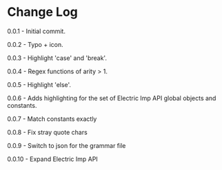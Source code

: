 # Change Log

0.0.1  - Initial commit.

0.0.2  - Typo + icon.

0.0.3  - Highlight 'case' and 'break'.

0.0.4  - Regex functions of arity > 1.

0.0.5  - Highlight 'else'.

0.0.6  - Adds highlighting for the set of Electric Imp API global objects and constants.

0.0.7  - Match constants exactly

0.0.8  - Fix stray quote chars

0.0.9  - Switch to json for the grammar file

0.0.10 - Expand Electric Imp API
